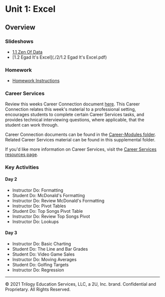 # Unit 1: Excel

## Overview

### Slideshows

* [1.1 Zen Of Data](./1/data-01-1-zen-of-data.pdf)
* [1.2 Egad It's Excel](./2/1.2 Egad It's Excel.pdf)



### Homework

* [Homework Instructions](../../02-Homework/01-Excel/Instructions/README.md)

### Career Services

Review this weeks Career Connection document [here](../../04-Career-Modules/01-Excel.md). This Career Connection relates this week's material to a professional setting, encourages students to complete certain Career Services tasks, and provides technical interviewing questions, where applicable, that the student can work through.

Career Connection documents can be found in the [Career-Modules folder](../../04-Career-Modules). Related Career Services material can be found in this supplemental folder.

If you'd like more information on Career Services, visit the [Career Services resources page](http://bit.ly/DataVizCS).

### Key Activities

#### Day 2

* Instructor Do: Formatting
* Student Do: McDonald's Formatting
* Instructor Do: Review McDonald's Formatting
* Instructor Do: Pivot Tables
* Student Do: Top Songs Pivot Table
* Instructor Do: Review Top Songs Pivot
* Instructor Do: Lookups

#### Day 3

* Instructor Do: Basic Charting
* Student Do: The Line and Bar Grades
* Student Do: Video Game Sales
* Instructor Do: Moving Averages
* Student Do: Golfing Targets
* Instructor Do: Regression

- - -

© 2021 Trilogy Education Services, LLC, a 2U, Inc. brand. Confidential and Proprietary. All Rights Reserved.
